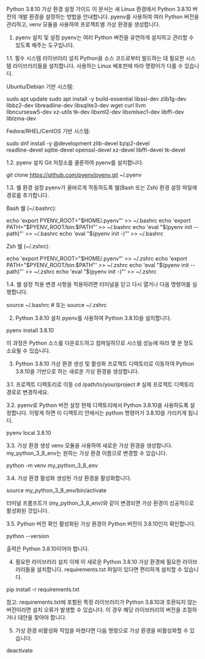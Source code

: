 Python 3.8.10 가상 환경 설정 가이드
이 문서는 새 Linux 환경에서 Python 3.8.10 버전의 개발 환경을 설정하는 방법을 안내합니다. pyenv를 사용하여 여러 Python 버전을 관리하고, venv 모듈을 사용하여 프로젝트별 가상 환경을 생성합니다.

1. pyenv 설치 및 설정
pyenv는 여러 Python 버전을 유연하게 설치하고 관리할 수 있도록 해주는 도구입니다.

1.1. 필수 시스템 라이브러리 설치
Python을 소스 코드로부터 빌드하는 데 필요한 시스템 라이브러리들을 설치합니다. 사용하는 Linux 배포판에 따라 명령어가 다를 수 있습니다.

Ubuntu/Debian 기반 시스템:

sudo apt update
sudo apt install -y build-essential libssl-dev zlib1g-dev \
libbz2-dev libreadline-dev libsqlite3-dev wget curl llvm \
libncursesw5-dev xz-utils tk-dev libxml2-dev libxmlsec1-dev libffi-dev liblzma-dev

Fedora/RHEL/CentOS 기반 시스템:

sudo dnf install -y @development zlib-devel bzip2-devel \
readline-devel sqlite-devel openssl-devel xz-devel libffi-devel tk-devel

1.2. pyenv 설치
Git 저장소를 클론하여 pyenv를 설치합니다.

git clone https://github.com/pyenv/pyenv.git ~/.pyenv

1.3. 쉘 환경 설정
pyenv가 올바르게 작동하도록 쉘(Bash 또는 Zsh) 환경 설정 파일에 경로를 추가합니다.

Bash 쉘 (~/.bashrc):

echo 'export PYENV_ROOT="$HOME/.pyenv"' >> ~/.bashrc
echo 'export PATH="$PYENV_ROOT/bin:$PATH"' >> ~/.bashrc
echo 'eval "$(pyenv init --path)"' >> ~/.bashrc
echo 'eval "$(pyenv init -)"' >> ~/.bashrc

Zsh 쉘 (~/.zshrc):

echo 'export PYENV_ROOT="$HOME/.pyenv"' >> ~/.zshrc
echo 'export PATH="$PYENV_ROOT/bin:$PATH"' >> ~/.zshrc
echo 'eval "$(pyenv init --path)"' >> ~/.zshrc
echo 'eval "$(pyenv init -)"' >> ~/.zshrc

1.4. 쉘 설정 적용
변경 사항을 적용하려면 터미널을 닫고 다시 열거나 다음 명령어를 실행합니다.

source ~/.bashrc # 또는 source ~/.zshrc

2. Python 3.8.10 설치
pyenv를 사용하여 Python 3.8.10을 설치합니다.

pyenv install 3.8.10

이 과정은 Python 소스를 다운로드하고 컴파일하므로 시스템 성능에 따라 몇 분 정도 소요될 수 있습니다.

3. Python 3.8.10 가상 환경 생성 및 활성화
프로젝트 디렉토리로 이동하여 Python 3.8.10을 기반으로 하는 새로운 가상 환경을 생성합니다.

3.1. 프로젝트 디렉토리로 이동
cd /path/to/your/project # 실제 프로젝트 디렉토리 경로로 변경하세요.

3.2. pyenv로 Python 버전 설정
현재 디렉토리에서 Python 3.8.10을 사용하도록 설정합니다. 이렇게 하면 이 디렉토리 안에서는 python 명령어가 3.8.10을 가리키게 됩니다.

pyenv local 3.8.10

3.3. 가상 환경 생성
venv 모듈을 사용하여 새로운 가상 환경을 생성합니다. my_python_3_8_env는 원하는 가상 환경 이름으로 변경할 수 있습니다.

python -m venv my_python_3_8_env

3.4. 가상 환경 활성화
생성된 가상 환경을 활성화합니다.

source my_python_3_8_env/bin/activate

터미널 프롬프트가 (my_python_3_8_env)와 같이 변경되면 가상 환경이 성공적으로 활성화된 것입니다.

3.5. Python 버전 확인
활성화된 가상 환경의 Python 버전이 3.8.10인지 확인합니다.

python --version

출력은 Python 3.8.10이어야 합니다.

4. 필요한 라이브러리 설치
이제 이 새로운 Python 3.8.10 가상 환경에 필요한 라이브러리들을 설치합니다. requirements.txt 파일이 있다면 편리하게 설치할 수 있습니다.

pip install -r requirements.txt

참고: requirements.txt에 포함된 특정 라이브러리가 Python 3.8.10과 호환되지 않는 버전이라면 설치 오류가 발생할 수 있습니다. 이 경우 해당 라이브러리의 버전을 조절하거나 대안을 찾아야 합니다.

5. 가상 환경 비활성화
작업을 마쳤다면 다음 명령으로 가상 환경을 비활성화할 수 있습니다.

deactivate




